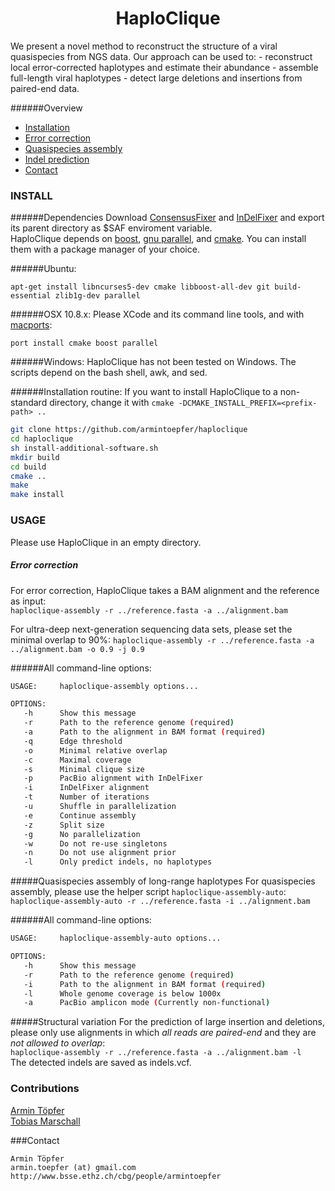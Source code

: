 <h1 align="center">HaploClique</h1>
We present a novel method to reconstruct the structure of a viral quasispecies from NGS data.
Our approach can be used to:
 - reconstruct local error-corrected haplotypes and estimate their abundance
 - assemble full-length viral haplotypes
 - detect large deletions and insertions from paired-end data.

######Overview
 - [Installation](https://github.com/armintoepfer/haploclique/edit/master/README.md#install)
 - [Error correction](https://github.com/armintoepfer/haploclique/edit/master/README.md#error-correction)
 - [Quasispecies assembly](https://github.com/armintoepfer/haploclique/edit/master/README.md#quasispecies-assembly-of-long-range-haplotypes)
 - [Indel prediction](https://github.com/armintoepfer/haploclique/edit/master/README.md#structural-variation)
 - [Contact](https://github.com/armintoepfer/haploclique/edit/master/README.md#contact)

### INSTALL
######Dependencies
Download [ConsensusFixer](https://github.com/armintoepfer/ConsensusFixer/releases) and [InDelFixer](https://github.com/armintoepfer/InDelFixer/releases) and export its parent directory as $SAF enviroment variable.  
HaploClique depends on [boost](http://www.boost.org/), [gnu parallel](http://www.gnu.org/software/parallel/), and [cmake](http://www.cmake.org/). You can install them with a package manager of your choice.

######Ubuntu:  
```
apt-get install libncurses5-dev cmake libboost-all-dev git build-essential zlib1g-dev parallel
```

######OSX 10.8.x:
Please XCode and its command line tools, and with [macports](http://www.macports.org/):
```
port install cmake boost parallel
```

######Windows:
HaploClique has not been tested on Windows. The scripts depend on the bash shell, awk, and sed.  

######Installation routine:
If you want to install HaploClique to a non-standard directory, change it with `cmake -DCMAKE_INSTALL_PREFIX=<prefix-path> ..`
```bash
git clone https://github.com/armintoepfer/haploclique
cd haploclique
sh install-additional-software.sh
mkdir build
cd build
cmake ..
make
make install
```

### USAGE
Please use HaploClique in an empty directory.
##### Error correction
For error correction, HaploClique takes a BAM alignment and the reference as input:  
`haploclique-assembly -r ../reference.fasta -a ../alignment.bam` 

For ultra-deep next-generation sequencing data sets, please set the minimal overlap to 90%:
`haploclique-assembly -r ../reference.fasta -a ../alignment.bam -o 0.9 -j 0.9` 

######All command-line options:
```bash 
USAGE:     haploclique-assembly options...

OPTIONS:
   -h      Show this message
   -r      Path to the reference genome (required)
   -a      Path to the alignment in BAM format (required)
   -q      Edge threshold
   -o      Minimal relative overlap
   -c      Maximal coverage
   -s      Minimal clique size
   -p      PacBio alignment with InDelFixer
   -i      InDelFixer alignment
   -t      Number of iterations
   -u      Shuffle in parallelization
   -e      Continue assembly
   -z      Split size
   -g      No parallelization
   -w      Do not re-use singletons
   -n      Do not use alignment prior
   -l      Only predict indels, no haplotypes
```
#####Quasispecies assembly of long-range haplotypes 
For quasispecies assembly, please use the helper script `haploclique-assembly-auto`:
`haploclique-assembly-auto -r ../reference.fasta -i ../alignment.bam`

######All command-line options:
```bash
USAGE:     haploclique-assembly-auto options...

OPTIONS:
   -h      Show this message
   -r      Path to the reference genome (required)
   -i      Path to the alignment in BAM format (required)
   -l      Whole genome coverage is below 1000x
   -a      PacBio amplicon mode (Currently non-functional)
```

#####Structural variation
For the prediction of large insertion and deletions, please only use alignments in which *all reads are paired-end* and they are *not allowed to overlap*:  
`haploclique-assembly -r ../reference.fasta -a ../alignment.bam -l`  
The detected indels are saved as indels.vcf.

### Contributions
 [Armin Töpfer](http://www.bsse.ethz.ch/cbg/people/armintoepfer)  
 [Tobias Marschall](http://homepages.cwi.nl/~tm/)
 
###Contact
```
Armin Töpfer
armin.toepfer (at) gmail.com
http://www.bsse.ethz.ch/cbg/people/armintoepfer
```
